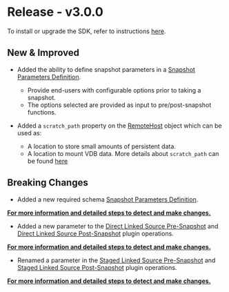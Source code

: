 # Release - v3.0.0

To install or upgrade the SDK, refer to instructions [here](/Getting_Started.md#installation).

## New & Improved
* Added the ability to define snapshot parameters in a [Snapshot Parameters Definition](/References/Schemas_and_Autogenerated_Classes.md#snapshotparametersdefinition-schema).
	* Provide end-users with configurable options prior to taking a snapshot.
	* The options selected are provided as input to pre/post-snapshot functions.

* Added a `scratch_path` property on the [RemoteHost](/References/Classes/#remotehost) object which can be used as:
	* A location to store small amounts of persistent data.
	* A location to mount VDB data.
More details about `scratch_path` can be found [here](/Best_Practices/Scratch_Paths.md)

## Breaking Changes

* Added a new required schema [Snapshot Parameters Definition](/References/Schemas_and_Autogenerated_Classes.md#snapshotparametersdefinition-schema).

[**For more information and detailed steps to detect and make changes.**](/Release_Notes/3.0.0/3.0.0_Breaking_Changes#new-required-schema)

* Added a new parameter to the [Direct Linked Source Pre-Snapshot](/References/Plugin_Operations/#direct-linked-source-pre-snapshot) and [Direct Linked Source Post-Snapshot](/References/Plugin_Operations/#direct-linked-source-pre-snapshot) plugin operations.

[**For more information and detailed steps to detect and make changes.**](/Release_Notes/3.0.0/3.0.0_Breaking_Changes#new-parameter-in-direct-prepost-snapshot-functions)

* Renamed a parameter in the [Staged Linked Source Pre-Snapshot](/References/Plugin_Operations/#staged-linked-source-pre-snapshot) and [Staged Linked Source Post-Snapshot](/References/Plugin_Operations/#staged-linked-source-post-snapshot) plugin operations.

[**For more information and detailed steps to detect and make changes.**](/Release_Notes/3.0.0/3.0.0_Breaking_Changes#parameter-renamed-in-staged-prepost-snapshot-functions)
